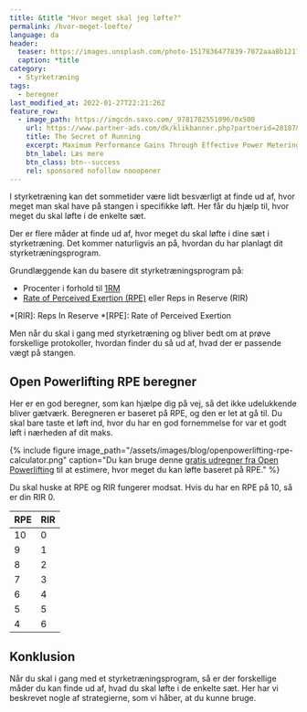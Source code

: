 ```yaml
---
title: &title "Hvor meget skal jeg løfte?"
permalink: /hvor-meget-loefte/
language: da
header:
  teaser: https://images.unsplash.com/photo-1517836477839-7072aaa8b121?ixlib=rb-1.2.1&ixid=MnwxMjA3fDB8MHxwaG90by1wYWdlfHx8fGVufDB8fHx8&auto=format&fit=crop&w=400&q=5
  caption: *title
category:
  - Styrketræning
tags:
  - beregner
last_modified_at: 2022-01-27T22:21:26Z
feature_row:
  - image_path: https://imgcdn.saxo.com/_9781782551096/0x500
    url: https://www.partner-ads.com/dk/klikbanner.php?partnerid=28187&bannerid=43264&htmlurl=https://www.saxo.com/dk/the-secret-of-running_ron-van-megen-hans-van-dijk_paperback_9781782551096
    title: The Secret of Running
    excerpt: Maximum Performance Gains Through Effective Power Metering and Training Analysis
    btn_label: Læs mere
    btn_class: btn--success
    rel: sponsored nofollow nooopener
---
```


I styrketræning kan det sommetider være lidt besværligt at finde ud af, hvor meget man skal have på stangen i specifikke løft. Her får du hjælp til, hvor meget du skal løfte i de enkelte sæt.

Der er flere måder at finde ud af, hvor meget du skal løfte i dine sæt i styrketræning. Det kommer naturligvis an på, hvordan du har planlagt dit styrketræningsprogram.

Grundlæggende kan du basere dit styrketræningsprogram på:

- Procenter i forhold til [1RM](/rm-beregner/)
- [Rate of Perceived Exertion (RPE)](/rpe/) eller Reps in Reserve (RIR)

*[RIR]: Reps In Reserve
*[RPE]: Rate of Perceived Exertion

Men når du skal i gang med styrketræning og bliver bedt om at prøve forskellige protokoller, hvordan finder du så ud af, hvad der er passende vægt på stangen.

## Open Powerlifting RPE beregner

Her er en god beregner, som kan hjælpe dig på vej, så det ikke udelukkende bliver gætværk. Beregneren er baseret på RPE, og den er let at gå til. Du skal bare taste et løft ind, hvor du har en god fornemmelse for var et godt løft i nærheden af dit maks.

{% include figure image_path="/assets/images/blog/openpowerlifting-rpe-calculator.png" caption="Du kan bruge denne [gratis udregner fra Open Powerlifting](https://www.plsource.org/rpe-calc/) til at estimere, hvor meget du kan løfte baseret på RPE." %}

Du skal huske at RPE og RIR fungerer modsat. Hvis du har en RPE på 10, så er din RIR 0. 

| RPE | RIR |
|-|-|
| 10 | 0 |
| 9 | 1 |
| 8 | 2 |
| 7 | 3 |
| 6 | 4 |
| 5 | 5 |
| 4 | 6 |

## Konklusion

Når du skal i gang med et styrketræningsprogram, så er der forskellige måder du kan finde ud af, hvad du skal løfte i de enkelte sæt. Her har vi beskrevet nogle af strategierne, som vi håber, at du kunne bruge.
